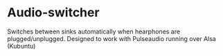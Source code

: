 # Audio-switcher
Switches between sinks automatically when hearphones are plugged/unplugged. Designed to work with Pulseaudio running over Alsa (Kubuntu)

